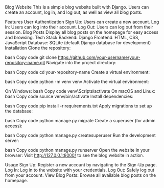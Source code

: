 Blog Website
This is a simple blog website built with Django. Users can create an account, log in, and log out, as well as view all blog posts.

Features
User Authentication
Sign Up: Users can create a new account.
Log In: Users can log into their account.
Log Out: Users can log out from their session.
Blog Posts
Display all blog posts on the homepage for easy access and browsing.
Tech Stack
Backend: Django
Frontend: HTML, CSS, JavaScript
Database: SQLite (default Django database for development)
Installation
Clone the repository:

bash
Copy code
git clone https://github.com/your-username/your-repository-name.git
Navigate into the project directory:

bash
Copy code
cd your-repository-name
Create a virtual environment:

bash
Copy code
python -m venv venv
Activate the virtual environment:

On Windows:
bash
Copy code
venv\Scripts\activate
On macOS and Linux:
bash
Copy code
source venv/bin/activate
Install dependencies:

bash
Copy code
pip install -r requirements.txt
Apply migrations to set up the database:

bash
Copy code
python manage.py migrate
Create a superuser (for admin access):

bash
Copy code
python manage.py createsuperuser
Run the development server:

bash
Copy code
python manage.py runserver
Open the website in your browser: Visit http://127.0.0.1:8000/ to see the blog website in action.

Usage
Sign Up: Register a new account by navigating to the Sign-Up page.
Log In: Log in to the website with your credentials.
Log Out: Safely log out from your account.
View Blog Posts: Browse all available blog posts on the homepage.
